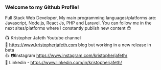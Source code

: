 ### Welcome to my Github Profile!

Full Stack Web Developer, My main programming languages/platforms are: Javascript, Node.js, React Js, PHP and Laravel.
You can follow me in the next sites/platforms where I constantly publish new content 😊

📺 Kristopher Jafeth Youtube channel </br>
📝 https://www.kristopherjafeth.com blog but working in a new release in beta</br>
👍 📷Instagram https://www.instagram.com/kristopherjafeth/</br>
💼 Linkedin - https://www.linkedin.com/in/kristopherjafeth/</br>
